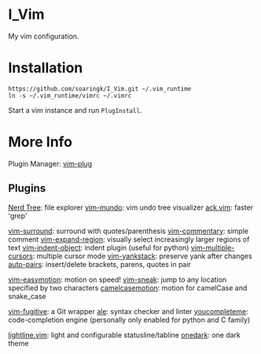 # I_Vim

My vim configuration.

# Installation

```
https://github.com/soaringk/I_Vim.git ~/.vim_runtime
ln -s ~/.vim_runtime/vimrc ~/.vimrc
```

Start a vim instance and run `PlugInstall`.

# More Info

Plugin Manager: [vim-plug](https://github.com/junegunn/vim-plug)

## Plugins

[Nerd Tree](https://github.com/preservim/nerdtree): file explorer
[vim-mundo](https://github.com/simnalamburt/vim-mundo): vim undo tree visualizer
[ack.vim](https://github.com/mileszs/ack.vim): faster 'grep'

[vim-surround](https://github.com/tpope/vim-surround): surround with quotes/parenthesis
[vim-commentary](https://github.com/tpope/vim-commentary): simple comment
[vim-expand-region](https://github.com/terryma/vim-expand-region): visually select increasingly larger regions of text
[vim-indent-object](https://github.com/michaeljsmith/vim-indent-object): indent plugin (useful for python)
[vim-multiple-cursors](https://github.com/terryma/vim-multiple-cursors): multiple cursor mode
[vim-yankstack](https://github.com/maxbrunsfeld/vim-yankstack): preserve yank after changes
[auto-pairs](https://github.com/jiangmiao/auto-pairs): insert/delete brackets, parens, quotes in pair

[vim-easymotion](https://github.com/easymotion/vim-easymotion): motion on speed!
[vim-sneak](https://github.com/justinmk/vim-sneak): jump to any location specified by two characters
[camelcasemotion](https://github.com/bkad/CamelCaseMotion): motion for camelCase and snake_case

[vim-fugitive](https://github.com/tpope/vim-fugitive): a Git wrapper
[ale](https://github.com/dense-analysis/ale): syntax checker and linter
[youcompleteme](https://github.com/ycm-core/YouCompleteMe): code-completion engine (personally only enabled for python and C family)

[lightline.vim](https://github.com/itchyny/lightline.vim): light and configurable statusline/tabline
[onedark](https://github.com/joshdick/onedark.vim): one dark theme
